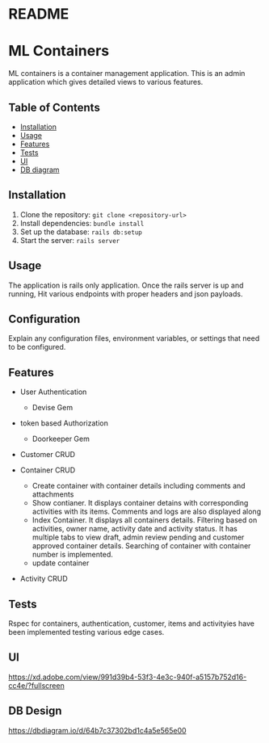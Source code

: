 # README
# ML Containers

ML containers is a container management application. This is an admin application which gives detailed views to various features.

## Table of Contents

- [Installation](#installation)
- [Usage](#usage)
- [Features](#features)
- [Tests](#tests)
- [UI](#UI)
- [DB diagram](#DB)

## Installation

1. Clone the repository: `git clone <repository-url>`
2. Install dependencies: `bundle install`
3. Set up the database: `rails db:setup`
4. Start the server: `rails server`

## Usage
The application is rails only application. Once the rails server is up and running, Hit various endpoints with proper headers and json payloads.

## Configuration

Explain any configuration files, environment variables, or settings that need to be configured.

## Features

- User Authentication
    - Devise Gem
- token based Authorization
    - Doorkeeper Gem

- Customer CRUD
- Container CRUD
    - Create container with container details including comments and attachments
    - Show contianer. It displays container detains with corresponding activities with its items. Comments and logs are also displayed along
    - Index Container. It displays all containers details. Filtering based on activities, owner name, activity date and activity status. It has multiple tabs to view draft, admin review pending and customer approved container details. Searching of container with container number is implemented.
    - update container
- Activity CRUD



## Tests

Rspec for containers, authentication, customer, items and activityies have been implemented testing various edge cases.

## UI

https://xd.adobe.com/view/991d39b4-53f3-4e3c-940f-a5157b752d16-cc4e/?fullscreen

## DB Design

https://dbdiagram.io/d/64b7c37302bd1c4a5e565e00

